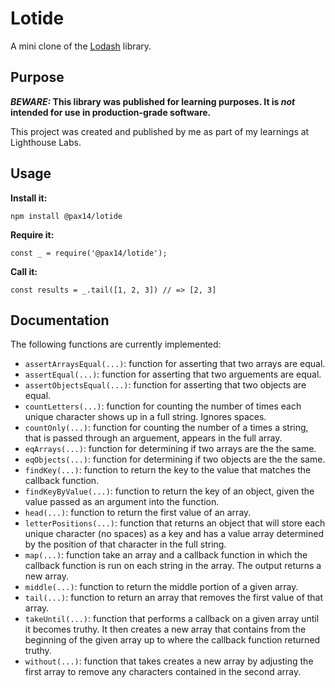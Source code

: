 # Lotide

A mini clone of the [Lodash](https://lodash.com) library.

## Purpose

**_BEWARE:_ This library was published for learning purposes. It is _not_ intended for use in production-grade software.**

This project was created and published by me as part of my learnings at Lighthouse Labs. 

## Usage

**Install it:**

`npm install @pax14/lotide`

**Require it:**

`const _ = require('@pax14/lotide');`

**Call it:**

`const results = _.tail([1, 2, 3]) // => [2, 3]`

## Documentation

The following functions are currently implemented:

* `assertArraysEqual(...)`: function for asserting that two arrays are equal.
* `assertEqual(...)`: function for asserting that two arguements are equal.
* `assertObjectsEqual(...)`: function for asserting that two objects are equal.
* `countLetters(...)`: function for counting the number of times each unique character shows up in a full string. Ignores spaces.
* `countOnly(...)`: function for counting the number of a times a string, that is passed through an arguement, appears in the full array.
* `eqArrays(...)`: function for determining if two arrays are the the same.
* `eqObjects(...)`: function for determining if two objects are the the same.
* `findKey(...)`: function to return the key to the value that matches the callback function.
* `findKeyByValue(...)`: function to return the key of an object, given the value passed as an argument into the function.
* `head(...)`: function to return the first value of an array.
* `letterPositions(...)`: function that returns an object that will store each unique character (no spaces) as a key and has a value array determined by the position of that character in the full string.
* `map(...)`: function take an array and a callback function in which the callback function is run on each string in the array. The output returns a new array.
* `middle(...)`: function to return the middle portion of a given array.
* `tail(...)`: function to return an array that removes the first value of that array.
* `takeUntil(...)`: function that performs a callback on a given array until it becomes truthy. It then creates a new array that contains from the beginning of the given array up to where the callback function returned truthy.
* `without(...)`: function that takes creates a new array by adjusting the first array to remove any characters contained in the second array.
